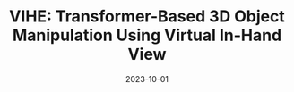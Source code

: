 ---
# Documentation: https://wowchemy.com/docs/managing-content/

title: "VIHE: Transformer-Based 3D Object Manipulation Using Virtual In-Hand View"
summary: "VIHE is a transformer-based imitation learning agent that leverages rendered virtual in-hand views for accruate 6-DoF action predictions. \n."

authors: ["Weiyao Wang", "Yutian Lei", "Shiyu Jin", "Gregory D. Hager", "Liangjun Zhang"]
tags: ["Computer Science", "Artificial Intelligence", "Machine Learning"]
# categories: ["Course Project"]
date: 2023-10-01

# Optional external URL for project (replaces project detail page).
external_link: "https://vihe-3d.github.io/"

# Featured image
# To use, add an image named `featured.jpg/png` to your page's folder.
# Focal points: Smart, Center, TopLeft, Top, TopRight, Left, Right, BottomLeft, Bottom, BottomRight.
image:
  caption: ""
  focal_point: ""
  preview_only: false

# Custom links (optional).
#   Uncomment and edit lines below to show custom links.
# links:
# - name: Follow
#   url: https://twitter.com
#   icon_pack: fab
#   icon: twitter

url_code: "https://github.com/doublelei/VIHE"
url_pdf: "https://arxiv.org/abs/2403.11461"
url_project: "https://vihe-3d.github.io/"
url_slides: ""
url_video: ""

# Slides (optional).
#   Associate this project with Markdown slides.
#   Simply enter your slide deck's filename without extension.
#   E.g. `slides = "example-slides"` references `content/slides/example-slides.md`.
#   Otherwise, set `slides = ""`.
slides: ""
---
